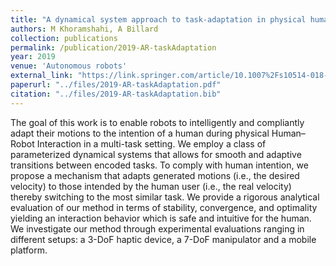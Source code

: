 ```yaml
---
title: "A dynamical system approach to task-adaptation in physical human–robot interaction"
authors: M Khoramshahi, A Billard
collection: publications
permalink: /publication/2019-AR-taskAdaptation
year: 2019
venue: 'Autonomous robots'
external_link: "https://link.springer.com/article/10.1007%2Fs10514-018-9764-z"
paperurl: "../files/2019-AR-taskAdaptation.pdf"
citation: "../files/2019-AR-taskAdaptation.bib"
---
```


The goal of this work is to enable robots to intelligently and compliantly adapt their motions to the intention of a human during physical Human–Robot Interaction in a multi-task setting. We employ a class of parameterized dynamical systems that allows for smooth and adaptive transitions between encoded tasks. To comply with human intention, we propose a mechanism that adapts generated motions (i.e., the desired velocity) to those intended by the human user (i.e., the real velocity) thereby switching to the most similar task. We provide a rigorous analytical evaluation of our method in terms of stability, convergence, and optimality yielding an interaction behavior which is safe and intuitive for the human. We investigate our method through experimental evaluations ranging in different setups: a 3-DoF haptic device, a 7-DoF manipulator and a mobile platform.






